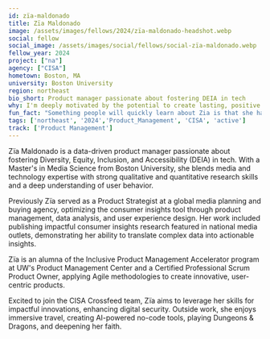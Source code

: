```yaml
---
id: zïa-maldonado
title: Zïa Maldonado
image: /assets/images/fellows/2024/zïa-maldonado-headshot.webp
social: fellow
social_image: /assets/images/social/fellows/social-zïa-maldonado.webp
fellow_year: 2024
project: ["na"]
agency: ["CISA"]
hometown: Boston, MA
university: Boston University
region: northeast
bio_short: Product manager passionate about fostering DEIA in tech
why: I'm deeply motivated by the potential to create lasting, positive change in our society. The USDC program presented an unparalleled opportunity to combine my passion for product development and technology with a mission-driven initiative.
fun_fact: "Something people will quickly learn about Zia is that she has an unwavering belief that everything is figure-out-able, changeable, or hackable (pun not intended). Even more quickly now that we have tools like search engines and ai at our finger tips."
tags: ['northeast', '2024','Product_Management', 'CISA', 'active']
track: ['Product Management']
---
```


Zïa Maldonado is a data-driven product manager passionate about fostering Diversity, Equity, Inclusion, and Accessibility (DEIA) in tech. With a Master's in Media Science from Boston University, she blends media and technology expertise with strong qualitative and quantitative research skills and a deep understanding of user behavior.

Previously Zïa served as a Product Strategist at a global media planning and buying agency, optimizing the consumer insights tool through product management, data analysis, and user experience design. Her work included publishing impactful consumer insights research featured in national media outlets, demonstrating her ability to translate complex data into actionable insights.

Zïa is an alumna of the Inclusive Product Management Accelerator program at UW's Product Management Center and a Certified Professional Scrum Product Owner, applying Agile methodologies to create innovative, user-centric products.

Excited to join the CISA Crossfeed team, Zïa aims to leverage her skills for impactful innovations, enhancing digital security. Outside work, she enjoys immersive travel, creating AI-powered no-code tools, playing Dungeons & Dragons, and deepening her faith.